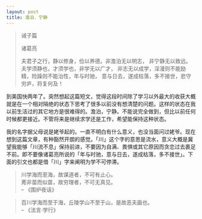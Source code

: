 ```yaml
---
layout: post
title: 澹泊．宁静
---
```


<div id="msgcns!69613C2A7BC15895!142" class="bvMsg"><blockquote>
<p>诫子篇</p>
<p>诸葛亮</p>
<p>夫君子之行，静以修身，俭以养德。非澹泊无以明志， 非宁静无以致远。夫学须静也，才须学也，非学无以广才， 非志无以成学，淫漫则不能励精，险躁则不能治性，年与时驰， 意与日去，遂成枯落，多不接世，悲守穷庐，将复何及！ </p></blockquote>
<p>到美国快两年了。突然想起这篇短文，觉得这段时间除了学习以外最大的收获大概就是在一个相对隔绝的状态下思考了很多以前没有想清楚的问题。这样的状态在我以前生活过的其它地方是很难得的。澹泊，宁静。不能说完全做到，但比以前任何时候都更接近。不管将来是继续求学还是工作，希望能保持这种状态。</p>
<p>我的名字据父母说是姥爷起的。一直不明白有什么意义，也没当面问过姥爷。现在想到这篇文章，有种豁然开朗的感觉。「川」这个字的意思是流水，意义大概是冀望我能够「川流不息」保持前进，不要因为自满、畏惧或其它原因而贪恋过去裹足不前。即不要像诸葛亮所说的「年与时驰，意与日去，遂成枯落，多不接世」。下面的引文也都是借「川」字来阐明为学不可停滞。</p>
<blockquote>
<p>川学海而至海，故谋道者，不可有止心。<br />莠非苗而似苗，故穷理者，不可无真见。 <br />– 《围炉夜话》 </p></blockquote>
<blockquote>
<p>百川学海而至于海，丘陵学山不至于山，是故恶夫画也。 <br />– 《法言·学行》 </p></blockquote></div>